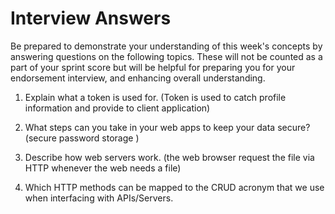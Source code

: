 # Interview Answers
Be prepared to demonstrate your understanding of this week's concepts by answering questions on the following topics. These will not be counted as a part of your sprint score but will be helpful for preparing you for your endorsement interview, and enhancing overall understanding.

1. Explain what a token is used for.
(Token is used to catch profile information and provide to client application)
2. What steps can you take in your web apps to keep your data secure?
(secure password storage )

3. Describe how web servers work.
(the web browser request the file via HTTP whenever the web needs a file)

4. Which HTTP methods can be mapped to the CRUD acronym that we use when interfacing with APIs/Servers.

